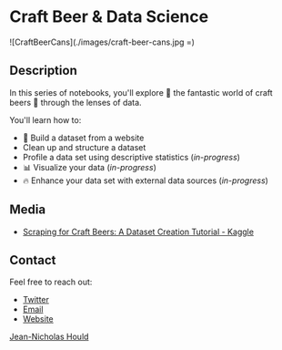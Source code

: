 # Craft Beer & Data Science
![CraftBeerCans](./images/craft-beer-cans.jpg =)


## Description

In this series of notebooks, you'll explore :mag_right: the fantastic world of craft beers :beers: through the lenses of data. 

You'll learn how to:

-  :ledger: Build a dataset from a website
-  Clean up and structure a dataset 
-  Profile a data set using descriptive statistics (_in-progress_)
-  :bar_chart: Visualize your data (_in-progress_)
-  :fire: Enhance your data set with external data sources (_in-progress_)


## Media
- [Scraping for Craft Beers: A Dataset Creation Tutorial - Kaggle](http://blog.kaggle.com/2017/01/31/scraping-for-craft-beers-a-dataset-creation-tutorial/)


## Contact 
Feel free to reach out:

- [Twitter](https://twitter.com/nicholashould)
- [Email](jn@jeannicholashould.com)
- [Website](http://www.jeannicholashould.com)


[Jean-Nicholas Hould](http://www.jeannicholashould.com)